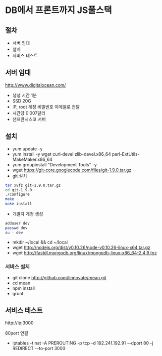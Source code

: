 # DB에서 프론트까지 JS풀스택

## 절차
* 서버 임대
* 설치
* 서비스 테스트

## 서버 임대
http://www.digitalocean.com/
* 생성 시간 1분
* SSD 20G
* IP, root 계정 비밀번호 이메일로 전달
* 시간당 0.007달러
* 샌프란시스코 서버

## 설치
* yum update -y
* yum install -y wget curl-devel zlib-devel.x86_64 perl-ExtUtils-MakeMaker.x86_64
* yum groupinstall "Development Tools" -y
* wget https://git-core.googlecode.com/files/git-1.9.0.tar.gz
* git 설치
```sh
tar xvfz git-1.9.0.tar.gz
cd git-1.9.0
./configure
make
make install
```
* 개발자 계정 생성
```sh
adduser dev
passwd dev
su - dev
```

* mkdir ~/local && cd ~/local
* wget http://nodejs.org/dist/v0.10.26/node-v0.10.26-linux-x64.tar.gz
* wget http://fastdl.mongodb.org/linux/mongodb-linux-x86_64-2.4.9.tgz

### 서비스 설치
* git clone http://github.com/linnovate/mean.git
* cd mean
* npm install
* grunt

## 서비스 테스트
http://ip:3000

80port 연결
* iptables -t nat -A PREROUTING -p tcp -d 192.241.192.91 --dport 80 -j REDIRECT --to-port 3000

